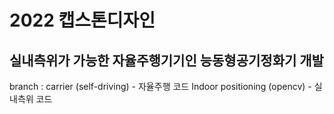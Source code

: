 # 2022 캡스톤디자인
## 실내측위가 가능한 자율주행기기인 능동형공기정화기 개발
branch : carrier (self-driving) - 자율주행 코드
         Indoor positioning (opencv) - 실내측위 코드
